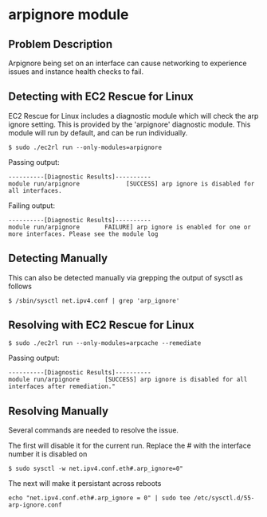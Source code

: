 # arpignore module

## Problem Description

Arpignore being set on an interface can cause networking to experience issues and instance health checks to fail.

## Detecting with EC2 Rescue for Linux

EC2 Rescue for Linux includes a diagnostic module which will check the arp ignore setting.  This is provided by the 'arpignore' diagnostic module.  This module will run by default, and can be run individually.

```commandline
$ sudo ./ec2rl run --only-modules=arpignore
```

Passing output:

```commandline
----------[Diagnostic Results]----------
module run/arpignore             [SUCCESS] arp ignore is disabled for all interfaces.
```

Failing output:

```commandline
----------[Diagnostic Results]----------
module run/arpignore       FAILURE] arp ignore is enabled for one or more interfaces. Please see the module log
```

## Detecting Manually

This can also be detected manually via grepping the output of sysctl as follows

```commandline
$ /sbin/sysctl net.ipv4.conf | grep 'arp_ignore'
```

## Resolving with EC2 Rescue for Linux

```commandline
$ sudo ./ec2rl run --only-modules=arpcache --remediate
```

Passing output:
```commandline
----------[Diagnostic Results]----------
module run/arpignore       [SUCCESS] arp ignore is disabled for all interfaces after remediation." 
```

## Resolving Manually

Several commands are needed to resolve the issue.

The first will disable it for the current run. Replace the # with the interface number it is disabled on

```commandline
$ sudo sysctl -w net.ipv4.conf.eth#.arp_ignore=0"
```

The next will make it persistant across reboots

```commandline
echo "net.ipv4.conf.eth#.arp_ignore = 0" | sudo tee /etc/sysctl.d/55-arp-ignore.conf
```
